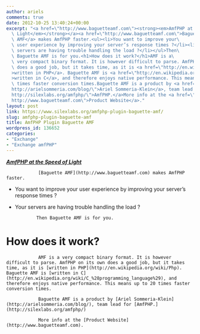 ```yaml
---
author: ariels
comments: true
date: 2012-10-25 13:40:24+00:00
excerpt: "<a href=\"http://www.baguetteamf.com\"><strong><em>AmfPHP at the Speed of\
  \ Light</em></strong></a><a href=\"http://www.baguetteamf.com\">Baguette\
  \ AMF</a> makes AmfPHP faster.<ul><li>You want to improve your\
  \ user experience by improving your server’s response times ?</li><li>Your\
  \ servers are having trouble handling the load ?</li></ul>Then\
  \ Baguette AMF is for you.<h1>How does it work?</h1>AMF is a\
  \ very compact binary format. It is however difficult to parse. AmfPHP on its own\
  \ does a good job, but it takes time, as it is <a href=\"http://en.wikipedia.org/wiki/Php\"\
  >written in PHP</a>. Baguette AMF is <a href=\"http://en.wikipedia.org/wiki/C_%28programming_language%29\"\
  >written in C</a>, and therefore enjoys native performance. This means up to 20\
  \ times faster conversion times.Baguette AMF is a product by <a href=\"\
  http://arielsommeria.com/blog/\">Ariel Sommeria-Klein</a>, team lead for <a href=\"\
  http://silexlabs.org/amfphp/\">AmfPHP.</a>More info at the <a href=\"\
  http://www.baguetteamf.com\">Product Website</a>."
layout: post
link: https://www.silexlabs.org/amfphp-plugin-baguette-amf/
slug: amfphp-plugin-baguette-amf
title: AmfPHP Plugin Baguette AMF
wordpress_id: 136652
categories:
- "Exchange"
- "Exchange amfPHP"
---
```


[**_AmfPHP at the Speed of Light_**](http://www.baguetteamf.com)

				[Baguette AMF](http://www.baguetteamf.com) makes AmfPHP faster.




  * You want to improve your user experience by improving your server’s response times ?


  * Your servers are having trouble handling the load ?


				Then Baguette AMF is for you.


# How does it work?


				AMF is a very compact binary format. It is however difficult to parse. AmfPHP on its own does a good job, but it takes time, as it is [written in PHP](http://en.wikipedia.org/wiki/Php). Baguette AMF is [written in C](http://en.wikipedia.org/wiki/C_%28programming_language%29), and therefore enjoys native performance. This means up to 20 times faster conversion times.

				Baguette AMF is a product by [Ariel Sommeria-Klein](http://arielsommeria.com/blog/), team lead for [AmfPHP.](http://silexlabs.org/amfphp/)

				More info at the [Product Website](http://www.baguetteamf.com).
